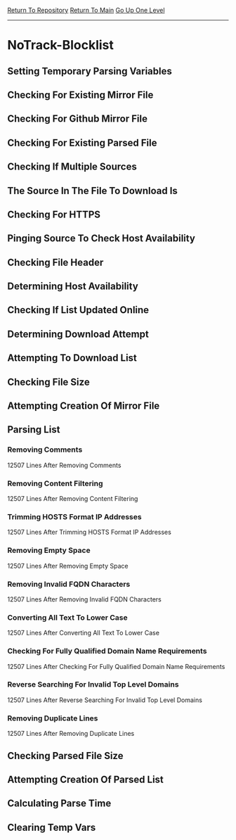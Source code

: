 [Return To Repository](https://github.com/deathbybandaid/piholeparser/)
[Return To Main](https://github.com/deathbybandaid/piholeparser/blob/master/RecentRunLogs/Mainlog.md)
[Go Up One Level](https://github.com/deathbybandaid/piholeparser/blob/master/RecentRunLogs/TopLevelScripts/30-Processing-Blacklists.md)
____________________________________
# NoTrack-Blocklist
## Setting Temporary Parsing Variables
## Checking For Existing Mirror File
## Checking For Github Mirror File
## Checking For Existing Parsed File
## Checking If Multiple Sources
## The Source In The File To Download Is
## Checking For HTTPS
## Pinging Source To Check Host Availability
## Checking File Header
## Determining Host Availability
## Checking If List Updated Online
## Determining Download Attempt
## Attempting To Download List
## Checking File Size
## Attempting Creation Of Mirror File
## Parsing List
### Removing Comments
12507 Lines After Removing Comments
### Removing Content Filtering
12507 Lines After Removing Content Filtering
### Trimming HOSTS Format IP Addresses
12507 Lines After Trimming HOSTS Format IP Addresses
### Removing Empty Space
12507 Lines After Removing Empty Space
### Removing Invalid FQDN Characters
12507 Lines After Removing Invalid FQDN Characters
### Converting All Text To Lower Case
12507 Lines After Converting All Text To Lower Case
### Checking For Fully Qualified Domain Name Requirements
12507 Lines After Checking For Fully Qualified Domain Name Requirements
### Reverse Searching For Invalid Top Level Domains
12507 Lines After Reverse Searching For Invalid Top Level Domains
### Removing Duplicate Lines
12507 Lines After Removing Duplicate Lines
## Checking Parsed File Size
## Attempting Creation Of Parsed List
## Calculating Parse Time
## Clearing Temp Vars
